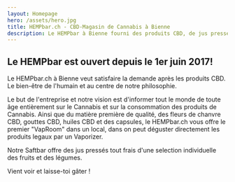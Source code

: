 ```yaml
---
layout: Homepage
hero: /assets/hero.jpg
title: HEMPbar.ch - CBD-Magasin de Cannabis à Bienne
description: Le HEMPbar à Bienne fourni des produits CBD, de jus pressés tout frais, un VapRoom pour séjourner et un service de livraison.
---
```


## Le HEMPbar est ouvert depuis le 1er juin 2017!

Le HEMPbar.ch à Bienne veut satisfaire la demande après les produits CBD. Le bien-être de l'humain et au centre de notre philosophie. 

Le but de l'entreprise et notre vision est d'informer tout le monde de toute âge entièrement sur le Cannabis et sur la consommation des produits de Cannabis. Ainsi que du matière première de qualité, des fleurs de chanvre CBD, gouttes CBD, huiles CBD et des capsules, le HEMPbar.ch vous offre le premier "VapRoom" dans un local, dans on peut déguster directement les produits legaux par un Vaporizer. 

Notre Saftbar offre des jus pressés tout frais d'une selection individuelle des fruits et des légumes. 

Vient voir et laisse-toi gâter !